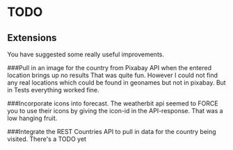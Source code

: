 # TODO
## Extensions
You have suggested some really useful improvements. 

###Pull in an image for the country from Pixabay API when the entered location brings up no results
That was quite fun. However I could not find any real locations which could be found in geonames but not in pixabay. But in Tests everything worked fine.

###Incorporate icons into forecast.
The weatherbit api seemed to FORCE you to use their icons by giving the icon-id in the API-response. That was a low hanging fruit.

###Integrate the REST Countries API to pull in data for the country being visited.
There's a TODO yet
